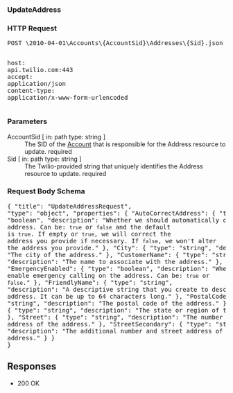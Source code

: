 <!DOCTYPE html><html><head><title></title><link rel="stylesheet" href="../OpenApi.css"/><meta charset="utf-8"/><meta name="viewport" content="width=device-width, initial-scale=1"/></head><body><article><section  class="requestOverview"><h1  class="requestSummary">UpdateAddress</h1><p  class="requestDescription"></p></section><section  class="http"><h3>HTTP Request</h3><pre  class="httpExample"><span  class="requestLine">POST</span> <span  class="httpTarget">\2010-04-01\Accounts\{AccountSid}\Addresses\{Sid}.json</span> <span  class="httpVersion">HTTP/1.1</span>
<span  class="headerLine">host</span>: <span  class="headerValue">api.twilio.com:443</span>
<span  class="headerLine">accept</span>: <span  class="headerValue">application/json</span>
<span  class="headerLine">content-type</span>: <span  class="headerValue">application/x-www-form-urlencoded</span>
</pre></section><dl  class="parameters"><h3>Parameters</h3><dt  class="parameter"><span  class="parameterName">AccountSid</span> [ in: <span  class="parameterLocation">path</span> type: <span  class="parameterType">string</span> ]</dt><dd  class="parameter"><span  class="parameterDescription">The SID of the [Account](https://www.twilio.com/docs/iam/api/account) that is responsible for the Address resource to update.</span> <span  class="parameterRequired">required</span></dd><dt  class="parameter"><span  class="parameterName">Sid</span> [ in: <span  class="parameterLocation">path</span> type: <span  class="parameterType">string</span> ]</dt><dd  class="parameter"><span  class="parameterDescription">The Twilio-provided string that uniquely identifies the Address resource to update.</span> <span  class="parameterRequired">required</span></dd></dl><section  class="requestContent"><h3>Request Body Schema</h3><pre  class="schema">{
  "title": "UpdateAddressRequest",
  "type": "object",
  "properties": {
    "AutoCorrectAddress": {
      "type": "boolean",
      "description": "Whether we should automatically correct the address. Can be: `true` or `false` and the default is `true`. If empty or `true`, we will correct the address you provide if necessary. If `false`, we won't alter the address you provide."
    },
    "City": {
      "type": "string",
      "description": "The city of the address."
    },
    "CustomerName": {
      "type": "string",
      "description": "The name to associate with the address."
    },
    "EmergencyEnabled": {
      "type": "boolean",
      "description": "Whether to enable emergency calling on the address. Can be: `true` or `false`."
    },
    "FriendlyName": {
      "type": "string",
      "description": "A descriptive string that you create to describe the address. It can be up to 64 characters long."
    },
    "PostalCode": {
      "type": "string",
      "description": "The postal code of the address."
    },
    "Region": {
      "type": "string",
      "description": "The state or region of the address."
    },
    "Street": {
      "type": "string",
      "description": "The number and street address of the address."
    },
    "StreetSecondary": {
      "type": "string",
      "description": "The additional number and street address of the address."
    }
  }
}</pre></section><section  class="responses"><h2>Responses</h2><ul  class="responses"><li  class="response"><span  class="statusLine">200</span> <span  class="statusDescription">OK</span></li></ul></section></article></body></html>